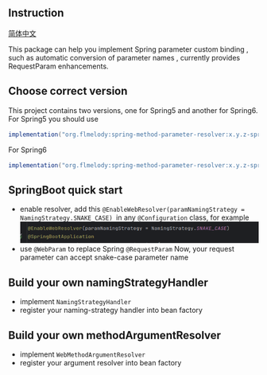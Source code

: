 ## Instruction

[简体中文](README.zh-CN.md)

This package can help you implement Spring parameter custom binding , such as automatic conversion of parameter names ,
currently provides RequestParam enhancements.

## Choose correct version

This project contains two versions, one for Spring5 and another for Spring6.  
For Spring5 you should use

```groovy kotlin
implementation("org.flmelody:spring-method-parameter-resolver:x.y.z-spring5")
```

For Spring6

```groovy kotlin
implementation("org.flmelody:spring-method-parameter-resolver:x.y.z-spring6")
```

## SpringBoot quick start

- enable resolver, add this `@EnableWebResolver(paramNamingStrategy = NamingStrategy.SNAKE_CASE) `in
  any `@Configuration` class, for example
  ![img.png](img.png)
- use `@WebParam` to replace Spring `@RequestParam`
  Now, your request parameter can accept snake-case parameter name

## Build your own namingStrategyHandler

- implement `NamingStrategyHandler`
- register your naming-strategy handler into bean factory

## Build your own methodArgumentResolver

- implement `WebMethodArgumentResolver`
- register your argument resolver into bean factory